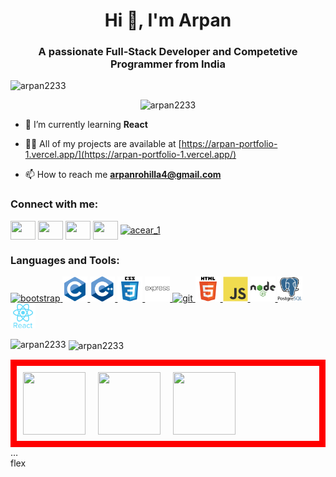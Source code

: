 <!--
**arpan2233/arpan2233** is a ✨ _special_ ✨ repository because its `README.md` (this file) appears on your GitHub profile.

Here are some ideas to get you started:

- 🔭 I’m currently working on ...
- 🌱 I’m currently learning ...
- 👯 I’m looking to collaborate on ...
- 🤔 I’m looking for help with ...
- 💬 Ask me about ...
- 📫 How to reach me: ...
- 😄 Pronouns: ...
- ⚡ Fun fact: ...
-->
<h1 align="center">Hi 👋, I'm Arpan</h1>
<h3 align="center">A passionate Full-Stack Developer and Competetive Programmer from India</h3>

<p align="left"> <img src="https://komarev.com/ghpvc/?username=arpan2233&label=Profile%20views&color=0e75b6&style=flat" alt="arpan2233" /> </p>

<p align="center"> <img src="https://github-profile-trophy.vercel.app/?username=arpan2233" alt="arpan2233" /> </p>

- 🌱 I’m currently learning **React**

- 👨‍💻 All of my projects are available at [https://arpan-portfolio-1.vercel.app/](https://arpan-portfolio-1.vercel.app/)

- 📫 How to reach me **arpanrohilla4@gmail.com**

<h3 align="left">Connect with me:</h3>
<p align="left">
<a href="https://www.instagram.com/arpanr70/"><img align="center"  src="https://uxwing.com/wp-content/themes/uxwing/download/brands-and-social-media/ig-instagram-icon.svg" height="30" width="40" /></a>
      <a href="https://www.linkedin.com/in/arpan-rohilla-65991b256"><img align="center" src="https://uxwing.com/wp-content/themes/uxwing/download/brands-and-social-media/linkedin-app-icon.svg"height="30" width="40"  /></a>
      <a href="https://x.com/ARPAN__R"><img align="center" src="https://uxwing.com/wp-content/themes/uxwing/download/brands-and-social-media/x-social-media-logo-icon.svg" height="30" width="40" /></a>
      <a href="https://github.com/arpan2233"><img align="center" src="https://uxwing.com/wp-content/themes/uxwing/download/brands-and-social-media/github-icon.svg"height="30" width="40"  /></a>
<a href="https://www.leetcode.com/acear_1" target="blank"><img align="center" align="center" src="https://raw.githubusercontent.com/rahuldkjain/github-profile-readme-generator/master/src/images/icons/Social/leet-code.svg" alt="acear_1" height="30" width="40" /></a>
</p>

<h3 align="left">Languages and Tools:</h3>
<p align="left"> <a href="https://getbootstrap.com" target="_blank" rel="noreferrer"> <img src="https://uxwing.com/wp-content/themes/uxwing/download/brands-and-social-media/bootstrap-5-logo-icon.svg" alt="bootstrap" width="40" height="40"/> </a> <a href="https://www.cprogramming.com/" target="_blank" rel="noreferrer"> <img src="https://raw.githubusercontent.com/devicons/devicon/master/icons/c/c-original.svg" alt="c" width="40" height="40"/> </a> <a href="https://www.w3schools.com/cpp/" target="_blank" rel="noreferrer"> <img src="https://raw.githubusercontent.com/devicons/devicon/master/icons/cplusplus/cplusplus-original.svg" alt="cplusplus" width="40" height="40"/> </a> <a href="https://www.w3schools.com/css/" target="_blank" rel="noreferrer"> <img src="https://raw.githubusercontent.com/devicons/devicon/master/icons/css3/css3-original-wordmark.svg" alt="css3" width="40" height="40"/> </a> <a href="https://expressjs.com" target="_blank" rel="noreferrer"> <img src="https://raw.githubusercontent.com/devicons/devicon/master/icons/express/express-original-wordmark.svg" alt="express" width="40" height="40"/> </a> <a href="https://git-scm.com/" target="_blank" rel="noreferrer"> <img src="https://www.vectorlogo.zone/logos/git-scm/git-scm-icon.svg" alt="git" width="40" height="40"/> </a> <a href="https://www.w3.org/html/" target="_blank" rel="noreferrer"> <img src="https://raw.githubusercontent.com/devicons/devicon/master/icons/html5/html5-original-wordmark.svg" alt="html5" width="40" height="40"/> </a> <a href="https://developer.mozilla.org/en-US/docs/Web/JavaScript" target="_blank" rel="noreferrer"> <img src="https://raw.githubusercontent.com/devicons/devicon/master/icons/javascript/javascript-original.svg" alt="javascript" width="40" height="40"/> </a> <a href="https://nodejs.org" target="_blank" rel="noreferrer"> <img src="https://raw.githubusercontent.com/devicons/devicon/master/icons/nodejs/nodejs-original-wordmark.svg" alt="nodejs" width="40" height="40"/> </a> <a href="https://www.postgresql.org" target="_blank" rel="noreferrer"> <img src="https://raw.githubusercontent.com/devicons/devicon/master/icons/postgresql/postgresql-original-wordmark.svg" alt="postgresql" width="40" height="40"/> </a> <a href="https://reactjs.org/" target="_blank" rel="noreferrer"> <img src="https://raw.githubusercontent.com/devicons/devicon/master/icons/react/react-original-wordmark.svg" alt="react" width="40" height="40"/> </a> </p>

<p><img align="left" src="https://github-readme-stats.vercel.app/api/top-langs?username=arpan2233&show_icons=true&locale=en&layout=compact" alt="arpan2233" /></p>

<p>&nbsp;<img align="center" src="https://github-readme-stats.vercel.app/api?username=arpan2233&show_icons=true&locale=en" alt="arpan2233" /></p>

<div style="display: flex;  border: 10px solid red; align:"center">
    <img style="width: 100px;  height:100px; margin: 10px;" src="https://assets.leetcode.com/static_assets/marketing/2024-50-lg.png"/>
    <img style="width: 100px;  height:100px; margin: 10px;" src="https://assets.leetcode.com/static_assets/marketing/2024-100-lg.png">
    <img style="width: 100px;  height:100px; margin: 10px;" src="https://leetcode.com/static/images/badges/dcc-2024-3.png">
</div>



<div class="bg-layer-1 dark:bg-dark-layer-1 shadow-down-01 dark:shadow-dark-down-01 rounded-lg lc-md:pb-4 flex h-auto flex-col space-y-4 p-4 pb-0">…</div>flex




